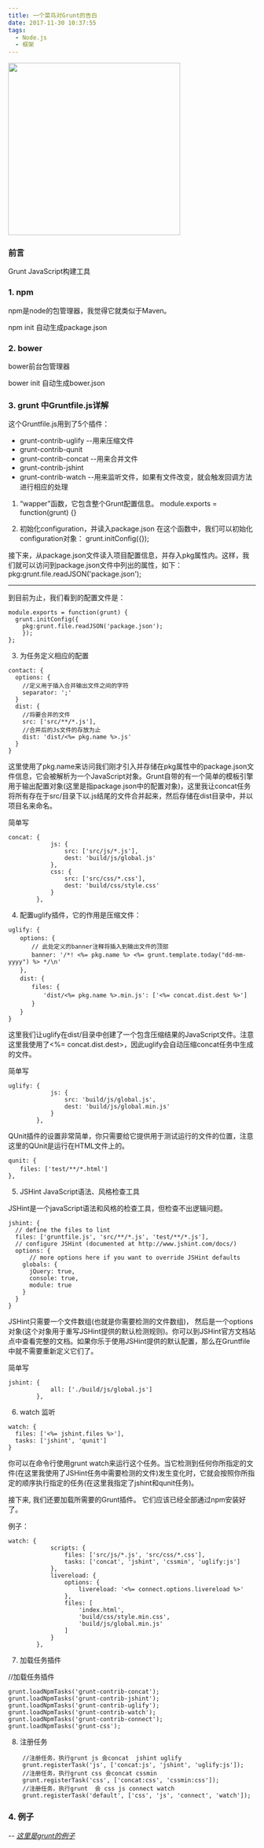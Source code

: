 ```yaml
---
title: 一个菜鸟对Grunt的告白
date: 2017-11-30 10:37:55
tags:
  - Node.js
  - 框架
---
```


<img src="/assets/postLog/nodeExpressLog.jpeg" width="350px" height="350px">

### 前言

Grunt JavaScript构建工具

<!-- more -->

### 1. npm

npm是node的包管理器，我觉得它就类似于Maven。

npm init 自动生成package.json

### 2. bower

bower前台包管理器

bower init 自动生成bower.json

### 3. grunt 中Gruntfile.js详解

这个Gruntfile.js用到了5个插件：
* grunt-contrib-uglify  --用来压缩文件
* grunt-contrib-qunit   
* grunt-contrib-concat  --用来合并文件
* grunt-contrib-jshint  
* grunt-contrib-watch   --用来监听文件，如果有文件改变，就会触发回调方法进行相应的处理

1. “wapper”函数，它包含整个Grunt配置信息。
module.exports = function(grunt) {}

2. 初始化configuration，并读入package.json
在这个函数中，我们可以初始化configuration对象：
  grunt.initConfig({});

接下来，从package.json文件读入项目配置信息，并存入pkg属性内。这样，我们就可以访问到package.json文件中列出的属性，如下：
pkg:grunt.file.readJSON('package.json');

<hr>

到目前为止，我们看到的配置文件是：
```
module.exports = function(grunt) {
  grunt.initConfig({
    pkg:grunt.file.readJSON('package.json');
    });
};
```

3. 为任务定义相应的配置

```
contact: {
  options: {
    //定义用于插入合并输出文件之间的字符
    separator: ';'
  }
  dist: {
    //将要合并的文件
    src: ['src/**/*.js'],
    //合并后的Js文件的存放为止
    dist: 'dist/<%= pkg.name %>.js'
  }
}
```
这里使用了pkg.name来访问我们刚才引入并存储在pkg属性中的package.json文件信息，它会被解析为一个JavaScript对象。Grunt自带的有一个简单的模板引擎用于输出配置对象(这里是指package.json中的配置对象)，这里我让concat任务将所有存在于src/目录下以.js结尾的文件合并起来，然后存储在dist目录中，并以项目名来命名。

简单写
```
concat: {
            js: {
                src: ['src/js/*.js'],
                dest: 'build/js/global.js'
            },
            css: {
                src: ['src/css/*.css'],
                dest: 'build/css/style.css'
            }
        },
```

4. 配置uglify插件，它的作用是压缩文件：
```
uglify: {
　　options: {
　　　　// 此处定义的banner注释将插入到输出文件的顶部
　　　　banner: '/*! <%= pkg.name %> <%= grunt.template.today("dd-mm-yyyy") %> */\n'
　　},
　　dist: {
　　　　files: {
　　　　　　'dist/<%= pkg.name %>.min.js': ['<%= concat.dist.dest %>']
　　　　}
　　}
}
```

这里我们让uglify在dist/目录中创建了一个包含压缩结果的JavaScript文件。注意这里我使用了<%= concat.dist.dest>，因此uglify会自动压缩concat任务中生成的文件。

简单写
```
uglify: {
            js: {
                src: 'build/js/global.js',
                dest: 'build/js/global.min.js'
            }
        },
```



QUnit插件的设置非常简单，你只需要给它提供用于测试运行的文件的位置，注意这里的QUnit是运行在HTML文件上的。
```
qunit: {
　　files: ['test/**/*.html']
},
```

5. JSHint JavaScript语法、风格检查工具

JSHint是一个javaScript语法和风格的检查工具，但检查不出逻辑问题。
```
jshint: {
  // define the files to lint
  files: ['gruntfile.js', 'src/**/*.js', 'test/**/*.js'],
  // configure JSHint (documented at http://www.jshint.com/docs/)
  options: {
      // more options here if you want to override JSHint defaults
    globals: {
      jQuery: true,
      console: true,
      module: true
    }
  }
}
```
JSHint只需要一个文件数组(也就是你需要检测的文件数组)， 然后是一个options对象(这个对象用于重写JSHint提供的默认检测规则)。你可以到JSHint官方文档站点中查看完整的文档。如果你乐于使用JSHint提供的默认配置，那么在Gruntfile中就不需要重新定义它们了。

简单写
```
jshint: {
            all: ['./build/js/global.js']
        },
```


6. watch 监听

```
watch: {
  files: ['<%= jshint.files %>'],
  tasks: ['jshint', 'qunit']
}
```

你可以在命令行使用grunt watch来运行这个任务。当它检测到任何你所指定的文件(在这里我使用了JSHint任务中需要检测的文件)发生变化时，它就会按照你所指定的顺序执行指定的任务(在这里我指定了jshint和qunit任务)。

接下来, 我们还要加载所需要的Grunt插件。 它们应该已经全部通过npm安装好了。

例子：
```
watch: {
            scripts: {
                files: ['src/js/*.js', 'src/css/*.css'],
                tasks: ['concat', 'jshint', 'cssmin', 'uglify:js']
            },
            livereload: {
                options: {
                    livereload: '<%= connect.options.livereload %>'
                },
                files: [
                    'index.html',
                    'build/css/style.min.css',
                    'build/js/global.min.js'
                ]
            }
        },
```

7. 加载任务插件

//加载任务插件
```
grunt.loadNpmTasks('grunt-contrib-concat');
grunt.loadNpmTasks('grunt-contrib-jshint');
grunt.loadNpmTasks('grunt-contrib-uglify');
grunt.loadNpmTasks('grunt-contrib-watch');
grunt.loadNpmTasks('grunt-contrib-connect');
grunt.loadNpmTasks('grunt-css');
```

8. 注册任务

```
    //注册任务，执行grunt js 会concat  jshint uglify
    grunt.registerTask('js', ['concat:js', 'jshint', 'uglify:js']);
    //注册任务，执行grunt css 会concat cssmin
    grunt.registerTask('css', ['concat:css', 'cssmin:css']);
    //注册任务，执行grunt  会 css js connect watch
    grunt.registerTask('default', ['css', 'js', 'connect', 'watch']);
```

### 4. 例子

*-- [这里是grunt的例子](https://github.com/huyananH/grunt_demo)*
